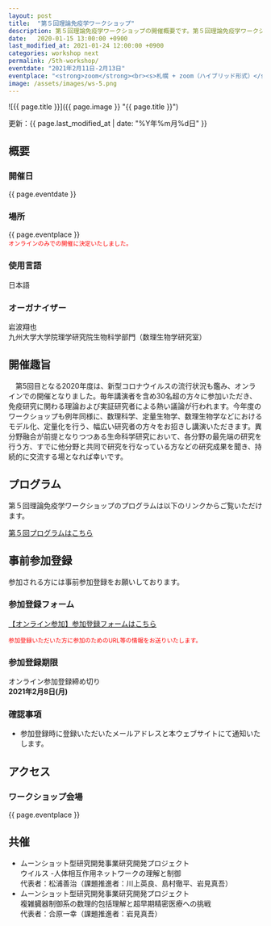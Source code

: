 ```yaml
---
layout: post
title:  "第５回理論免疫学ワークショップ"
description: 第５回理論免疫学ワークショップの開催概要です。第５回理論免疫学ワークショップの開催日・開催場所・開催趣旨・共催情報などを確認できます。第５回理論免疫学ワークショップの参加登録はこちらから。
date:   2020-01-15 13:00:00 +0900
last_modified_at: 2021-01-24 12:00:00 +0900
categories: workshop next
permalink: /5th-workshop/
eventdate: "2021年2月11日-2月13日"
eventplace: "<strong>zoom</strong><br><s>札幌 + zoom（ハイブリッド形式）</s>"
image: /assets/images/ws-5.png
---
```


![{{ page.title }}]({{ page.image }} "{{ page.title }}")


更新：{{ page.last_modified_at | date: "%Y年%m月%d日" }}

## 概要

<div class="cf">
  <div class="page-column50">
    <h3>開催日</h3>
    <p>{{ page.eventdate }}</p>
    <h3>場所</h3>
    <p>{{ page.eventplace }}<br>
    <small style = "color: red;">オンラインのみでの開催に決定いたしました。</small></p>
  </div>

  <div class="page-column50">
    <h3>使用言語</h3>
    <p>日本語</p>
    <h3>オーガナイザー</h3>
    <p>岩波翔也<br>
      九州大学大学院理学研究院生物科学部門（数理生物学研究室）</p>
  </div>
</div>


## 開催趣旨
　第5回目となる2020年度は、新型コロナウイルスの流行状況も鑑み、オンラインでの開催となりました。毎年講演者を含め30名超の方々に参加いただき、免疫研究に関わる理論および実証研究者による熱い議論が行われます。今年度のワークショップも例年同様に、数理科学、定量生物学、数理生物学などにおけるモデル化、定量化を行う、幅広い研究者の方々をお招きし講演いただきます。異分野融合が前提となりつつある生命科学研究において、各分野の最先端の研究を行う方、すでに他分野と共同で研究を行なっている方などの研究成果を聞き、持続的に交流する場となれば幸いです。

## プログラム
第５回理論免疫学ワークショップのプログラムは以下のリンクからご覧いただけます。

[第５回プログラムはこちら](/5th-program)

## 事前参加登録

参加される方には事前参加登録をお願いしております。

### 参加登録フォーム

[【オンライン参加】参加登録フォームはこちら](https://forms.gle/xWbg7dSztLcVCVA4A)

<small style = "color: red;">
参加登録いただいた方に参加のためのURL等の情報をお送りいたします。
</small>

### 参加登録期限

オンライン参加登録締め切り  
**2021年2月8日(月)**

### 確認事項

- 参加登録時に登録いただいたメールアドレスと本ウェブサイトにて通知いたします。



## アクセス
### ワークショップ会場

{{ page.eventplace }}  


## 共催

- ムーンショット型研究開発事業研究開発プロジェクト  
ウイルス -人体相互作用ネットワークの理解と制御  
代表者：松浦善治（課題推進者：川上英良、島村徹平、岩見真吾）
- ムーンショット型研究開発事業研究開発プロジェクト  
複雑臓器制御系の数理的包括理解と超早期精密医療への挑戦  
代表者：合原一幸（課題推進者：岩見真吾）
